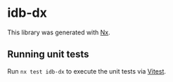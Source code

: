 # idb-dx

This library was generated with [Nx](https://nx.dev).

## Running unit tests

Run `nx test idb-dx` to execute the unit tests via [Vitest](https://vitest.dev/).
